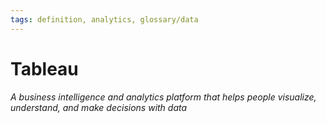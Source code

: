 ```yaml
---
tags: definition, analytics, glossary/data
---
```

#  Tableau
*A business intelligence and analytics platform that helps people visualize, understand, and make decisions with data*